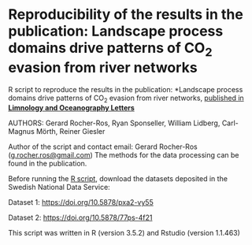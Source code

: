 # Reproducibility of the results in the publication: Landscape process domains drive patterns of CO<sub>2</sub> evasion from river networks
R script to reproduce the results in the publication: *Landscape process domains drive patterns of CO<sub>2</sub> evasion from river networks, [published in **Limnology and Oceanography Letters**](https://aslopubs.onlinelibrary.wiley.com/doi/full/10.1002/lol2.10108) 

AUTHORS:  Gerard Rocher-Ros, Ryan Sponseller, William Lidberg, Carl-Magnus Mörth, Reiner Giesler

Author of the script and contact email: Gerard Rocher-Ros (g.rocher.ros@gmail.com)
The methods for the data processing can be found in the publication.

Before running the [R script](https://github.com/rocher-ros/co2_domains_publication/blob/master/co2_domains_figs_stats.R), download the datasets deposited in the Swedish National Data Service:

Dataset 1: https://doi.org/10.5878/pxa2-vy55 

Dataset 2: https://doi.org/10.5878/77ps-4f21

This script was written in R (version 3.5.2) and Rstudio (version 1.1.463)
